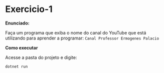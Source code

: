 # Exercicio-1


**Enunciado:**

Faça um programa que exiba o nome do canal do YouTube que está utilizando para aprender a programar: `Canal Professor Ermogenes Palacio`

**Como executar**

Acesse a pasta do projeto e digite:

```
dotnet run
```